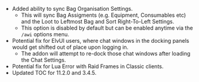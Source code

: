 - Added ability to sync Bag Organisation Settings.
  - This will sync Bag Assigments (e.g. Equipment, Consumables etc) and the Loot to Leftmost Bag and Sort Right-To-Left Settings.
  - This option is disabled by default but can be enabled anytime via the `/awi` options menu.
- Potential fix for ElvUI users, where chat windows in the docking panels would get shifted out of place upon logging in.
  - The addon will attempt to re-dock those chat windows after loading the Chat Settings.
- Potential fix for Lua Error with Raid Frames in Classic clients.
- Updated TOC for 11.2.0 and 3.4.5.